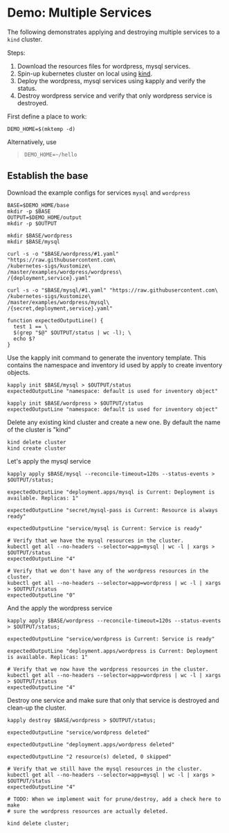 [kind]: https://github.com/kubernetes-sigs/kind

# Demo: Multiple Services

The following demonstrates applying and destroying multiple services to a `kind` cluster.

Steps:
1. Download the resources files for wordpress, mysql services.
2. Spin-up kubernetes cluster on local using [kind].
3. Deploy the wordpress, mysql services using kapply and verify the status.
4. Destroy wordpress service and verify that only wordpress service is destroyed.

First define a place to work:

<!-- @makeWorkplace @testE2EAgainstLatestRelease -->
```
DEMO_HOME=$(mktemp -d)
```

Alternatively, use

> ```
> DEMO_HOME=~/hello
> ```

## Establish the base

Download the example configs for services `mysql` and `wordpress`
<!-- @createBase @testE2EAgainstLatestRelease -->
```
BASE=$DEMO_HOME/base
mkdir -p $BASE
OUTPUT=$DEMO_HOME/output
mkdir -p $OUTPUT

mkdir $BASE/wordpress
mkdir $BASE/mysql

curl -s -o "$BASE/wordpress/#1.yaml" "https://raw.githubusercontent.com\
/kubernetes-sigs/kustomize\
/master/examples/wordpress/wordpress\
/{deployment,service}.yaml"

curl -s -o "$BASE/mysql/#1.yaml" "https://raw.githubusercontent.com\
/kubernetes-sigs/kustomize\
/master/examples/wordpress/mysql\
/{secret,deployment,service}.yaml"

function expectedOutputLine() {
  test 1 == \
  $(grep "$@" $OUTPUT/status | wc -l); \
  echo $?
}
```

Use the kapply init command to generate the inventory template. This contains
the namespace and inventory id used by apply to create inventory objects.
<!-- @createInventoryTemplate @testE2EAgainstLatestRelease-->
```
kapply init $BASE/mysql > $OUTPUT/status
expectedOutputLine "namespace: default is used for inventory object"

kapply init $BASE/wordpress > $OUTPUT/status
expectedOutputLine "namespace: default is used for inventory object"
```

Delete any existing kind cluster and create a new one. By default the name of the cluster is "kind"
<!-- @deleteAndCreateKindCluster @testE2EAgainstLatestRelease -->
```
kind delete cluster
kind create cluster
```

Let's apply the mysql service
<!-- @RunMysql @testE2EAgainstLatestRelease -->
```
kapply apply $BASE/mysql --reconcile-timeout=120s --status-events > $OUTPUT/status;

expectedOutputLine "deployment.apps/mysql is Current: Deployment is available. Replicas: 1"

expectedOutputLine "secret/mysql-pass is Current: Resource is always ready"

expectedOutputLine "service/mysql is Current: Service is ready"

# Verify that we have the mysql resources in the cluster.
kubectl get all --no-headers --selector=app=mysql | wc -l | xargs > $OUTPUT/status
expectedOutputLine "4"

# Verify that we don't have any of the wordpress resources in the cluster. 
kubectl get all --no-headers --selector=app=wordpress | wc -l | xargs > $OUTPUT/status
expectedOutputLine "0"
```

And the apply the wordpress service
<!-- @RunWordpress @testE2EAgainstLatestRelease -->
```
kapply apply $BASE/wordpress --reconcile-timeout=120s --status-events > $OUTPUT/status;

expectedOutputLine "service/wordpress is Current: Service is ready"

expectedOutputLine "deployment.apps/wordpress is Current: Deployment is available. Replicas: 1"

# Verify that we now have the wordpress resources in the cluster.
kubectl get all --no-headers --selector=app=wordpress | wc -l | xargs > $OUTPUT/status
expectedOutputLine "4"
```

Destroy one service and make sure that only that service is destroyed and clean-up the cluster.
<!-- @destroyAppDeleteKindCluster @testE2EAgainstLatestRelease -->
```
kapply destroy $BASE/wordpress > $OUTPUT/status;

expectedOutputLine "service/wordpress deleted"

expectedOutputLine "deployment.apps/wordpress deleted"

expectedOutputLine "2 resource(s) deleted, 0 skipped"

# Verify that we still have the mysql resources in the cluster.
kubectl get all --no-headers --selector=app=mysql | wc -l | xargs > $OUTPUT/status
expectedOutputLine "4"

# TODO: When we implement wait for prune/destroy, add a check here to make
# sure the wordpress resources are actually deleted.

kind delete cluster;
```

